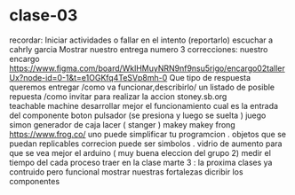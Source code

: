 # clase-03
recordar: Iniciar actividades  o fallar  en el intento (reportarlo)
escuchar a cahrly garcia 
Mostrar nuestro entrega numero 3 
correcciones: 
nuestro encargo https://www.figma.com/board/WklHMuyNRN9nf9nsu5rigo/encargo02tallerUx?node-id=0-1&t=e1OGKfq4TeSVp8mh-0
Que tipo de respuesta queremos entregar /como va funcionar,describirlo/ un listado de posible repuesta /como invitar para realizar la accion 
stoney.sb.org  
teachable machine 
desarrollar mejor el  funcionamiento 
cual es la entrada del componente
boton pulsador (se presiona y luego se  suelta )
juego simon 
generador de caja lacer ( stanger )
makey makey 
frong  https://www.frog.co/
uno puede simplificar tu programcion .
objetos que se puedan replicables 
correcion puede ser simbolos .
vidrio de aumento para que se vea mejor el arduino ( muy buena eleccion del grupo 2)
medir el tiempo del cada proceso 
traer en la clase marte 3 : la proxima clases ya contruido pero funcional 
mostrar nuestras fortalezas 
dicribir los componentes
